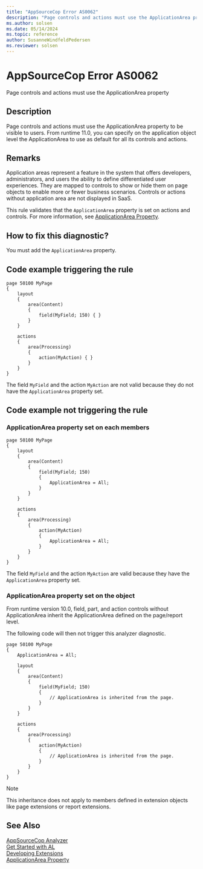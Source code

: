 ```yaml
---
title: "AppSourceCop Error AS0062"
description: "Page controls and actions must use the ApplicationArea property to be visible to users."
ms.author: solsen
ms.date: 05/14/2024
ms.topic: reference
author: SusanneWindfeldPedersen
ms.reviewer: solsen
---
```

[//]: # (START>DO_NOT_EDIT)
[//]: # (IMPORTANT:Do not edit any of the content between here and the END>DO_NOT_EDIT.)
[//]: # (Any modifications should be made in the .xml files in the ModernDev repo.)
# AppSourceCop Error AS0062
Page controls and actions must use the ApplicationArea property

## Description
Page controls and actions must use the ApplicationArea property to be visible to users. From runtime 11.0, you can specify on the application object level the ApplicationArea to use as default for all its controls and actions.

[//]: # (IMPORTANT: END>DO_NOT_EDIT)

## Remarks

Application areas represent a feature in the system that offers developers, administrators, and users the ability to define differentiated user experiences. They are mapped to controls to show or hide them on page objects to enable more or fewer business scenarios. Controls or actions without application area are not displayed in SaaS.

This rule validates that the `ApplicationArea` property is set on actions and controls. For more information, see [ApplicationArea Property](../properties/devenv-applicationarea-property.md).

## How to fix this diagnostic?

You must add the `ApplicationArea` property.

## Code example triggering the rule

```AL
page 50100 MyPage
{
    layout
    {
        area(Content)
        {
            field(MyField; 150) { }
        }
    }

    actions
    {
        area(Processing)
        {
            action(MyAction) { }
        }
    }
}
```

The field `MyField` and the action `MyAction` are not valid because they do not have the `ApplicationArea` property set.

## Code example not triggering the rule

### ApplicationArea property set on each members

```AL
page 50100 MyPage
{
    layout
    {
        area(Content)
        {
            field(MyField; 150)
            { 
                ApplicationArea = All;
            }
        }
    }

    actions
    {
        area(Processing)
        {
            action(MyAction) 
            {
                ApplicationArea = All;
            }
        }
    }
}
```

The field `MyField` and the action `MyAction` are valid because they have the `ApplicationArea` property set.

### ApplicationArea property set on the object

From runtime version 10.0, field, part, and action controls without ApplicationArea inherit the ApplicationArea defined on the page/report level.

The following code will then not trigger this analyzer diagnostic.

```AL
page 50100 MyPage
{
    ApplicationArea = All;

    layout
    {
        area(Content)
        {
            field(MyField; 150)
            {
                // ApplicationArea is inherited from the page.
            }
        }
    }

    actions
    {
        area(Processing)
        {
            action(MyAction) 
            {
                // ApplicationArea is inherited from the page.
            }
        }
    }
}
```

> [!NOTE]
> This inheritance does not apply to members defined in extension objects like page extensions or report extensions.

## See Also  
[AppSourceCop Analyzer](appsourcecop.md)  
[Get Started with AL](../devenv-get-started.md)  
[Developing Extensions](../devenv-dev-overview.md)  
[ApplicationArea Property](..//properties/devenv-applicationarea-property.md)  